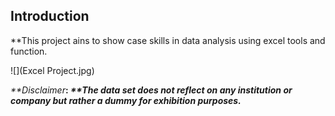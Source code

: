 ## Introduction

**This project ains to show case skills in data analysis using excel tools and function.

![](Excel Project.jpg)

_**Disclaimer_**: _**The data set does not reflect on any institution or company but rather a dummy for exhibition purposes._**
